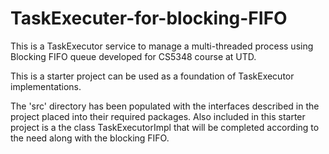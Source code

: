 # TaskExecuter-for-blocking-FIFO
This is a TaskExecutor service to manage a multi-threaded process using Blocking FIFO queue developed for CS5348 course at UTD.

This is a starter project can be used as a foundation of TaskExecutor implementations. 

The 'src' directory has been populated with the interfaces described in the project 
placed into their required packages. Also included in this starter project is a the 
class TaskExecutorImpl that will be completed according to the need along with the blocking FIFO. 
